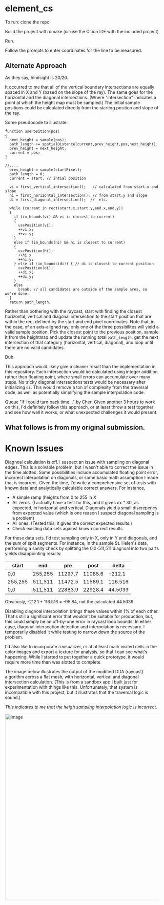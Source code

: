 # element_cs

To run: clone the repo

Build the project with cmake (or use the CLion IDE with the included project)

Run. 

Follow the prompts to enter coordinates for the line to be measured. 

## Alternate Approach

As they say, hindsight is 20/20. 

It occurred to me that all of the vertical boundary intersections are equally spaced in X and Y (based on the slope of the ray). The same goes for the horizontal and the diagonal intersections. (Where "intersection" indicates a point at which the height map must be sampled.) The initial sample positions could be calculated directly from the starting position and slope of the ray. 

Some pseudocode to illustrate:

```
function usePosition(pos)
{
  next_height = sample(pos);
  path_length += spatialDistance(current,prev_height,pos,next_height);
  prev_height = next_height;
  current = pos;
}

//....
  prev_height = sample(startPixel);
  path_length = 0;
  current = start; // intial position

  vi = first_vertical_intersection();   // calculated from start.x and slope
  hi = first_horizontal_intersection(); // from start.y and slope
  di = first_diagonal_intersection();  //  etc. 

  while (current in rect(start.x,start.y,end.x,end.y))
  {
    if (in_bounds(vi) && vi is closest to current)
    {
      usePosition(vi);
      ++vi.x;
      ++vi.y;
    }
    else if (in_bounds(hi) && hi is closest to current)
    {
      usePosition(hi);
      ++hi.x
      ++hi.y;
    } else if (in_bounds(di)) { // di is closest to current position
      usePosition(di);
      ++di.x;
      ++di.y;
    }
    else
      break; // all candidates are outside of the sample area, so we're done. 
  }
  return path_length;
```

Rather than bothering with the raycast, start with finding the closest horizontal, vertical and diagonal intersection to the start position that are within the rect defined by the start and end pixel coordinates. Note that, in the case, of an axis-aligned ray, only one of the three possibilites will yield a valid sample position. Pick the closest point to the previous position, sample it from the heightmap and update the running total `path_length`, get the next intersection of that category (horizontal, vertical, diagonal), and loop until there are no valid candidates. 

Duh. 

This approach would likely give a cleaner result than the implementation in this repository. Each intersection would be calculated using integer addition rather than floating point, where small errors can accumulate over many steps. No tricky diagonal intersections tests would be necessary after initializing `di`. This would remove a ton of complexity from the traversal code, as well as potentially simplifying the sample interpolation code. 

Queue "If I could turn back time..." by Cher.  Given another 3 hours to work on this, I'd definitely follow this approach, or at least throw a test together and see how well it works, or what unexpected challenges it would present. 

## What follows is from my original submission. 

# Known Issues
Diagnoal calculation is off. I suspect an issue with sampling on diagonal edges. This is a solvable problem, but I wasn't able to correct the issue in the time alotted. 
Some possibilities include accumulated floating point error, incorrect interpolation on diagonals, or some basic math assumption I made that is incorrect.
Given the time, I'd write a comprehensive set of tests with known data and analytically calculable correct answers. For instance, 

* A simple ramp (heights from 0 to 255 in X
* All zeros. (I actually have a test for this, and it gives dx * 30, as expected, in horizontal and vertical. Diagonals yield a small discrepency from expected value (which is one reason I suspect diagonal sampling is a problem)
* All ones.  (Tested this; it gives the correct expected results.)
* Check existing data sets against known correct results

For those data sets, I'd test sampling only in X, only in Y and diagonals, and the sum of split segments. For instance, in the sample St. Helen's data, performing a sanity check by splitting the 0,0-511,511 diagnoal into two parts yields disappointing results:

| start | end | pre | post | delta |
| --- | --- | --- | --- | --- |
|0,0 | 255,255 | 11297.7 | 11085.6 | -212.1 |
|255,255 | 511,511 | 11472.5 | 11589.1 | 116.516 |
|0,0 | 511,511 | 22883.9 | 22928.4 | 44.5039 |

Obviously, -212.1 + 116.516 = -95.84, not the calculated 44.5039. 

Disabling diagnoal interpolation brings these values within 1% of each other. That's still a significant error that wouldn't be suitable for production, but, this could simply be an off-by-one error in raycast loop bounds. In either case, diagonal intersection detection and interpolation is necessary. I temporarily disabled it while testing to narrow down the source of the problem. 

I'd also like to incorporate a visualizer, or at at least mark visited cells in the color images and export a texture for analysis, so that I can see what's happening. While I started to put together a quick prototype, it would require more time than was alotted to complete. 

The image below illustrates the output of the modified DDA (raycast) algorithm across a flat mesh, with horizontal, vertical and diagonal intersection calculation. (This is from a sandbox app I built just for experimentation with things like this. Unfortunately, that system is incompatible with this project, but it illustrates that the traversal logic is sound.) 

*This indicates to me that the heigh sampling interpolation logic is incorrect.*

<img width="611" alt="image" src="https://github.com/user-attachments/assets/a25c955a-ae28-46e6-a61b-9ff3948e39b8" />







